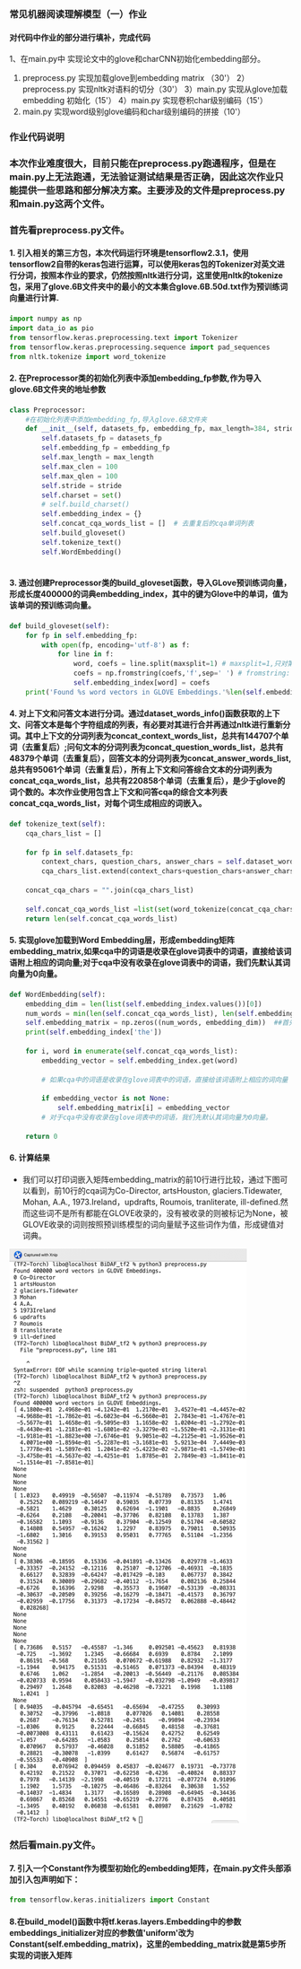 ### 常见机器阅读理解模型（一）作业
#### 对代码中作业的部分进行填补，完成代码
1、在main.py中 实现论文中的glove和charCNN初始化embedding部分。
1) preprocess.py 实现加载glove到embedding matrix  （30'）
2）preprocess.py 实现nltk对语料的切分（30'）
3）main.py 实现从glove加载embedding 初始化（15'）
4）main.py 实现卷积char级别编码（15'）
5) main.py 实现word级别glove编码和char级别编码的拼接（10'）

### 作业代码说明
### 本次作业难度很大，目前只能在preprocess.py跑通程序，但是在main.py上无法跑通，无法验证测试结果是否正确，因此这次作业只能提供一些思路和部分解决方案。主要涉及的文件是preprocess.py和main.py这两个文件。
### 首先看preprocess.py文件。
#### 1. 引入相关的第三方包，本次代码运行环境是tensorflow2.3.1，使用tensorflow2自带的keras包进行运算，可以使用keras包的Tokenizer对英文进行分词，按照本作业的要求，仍然按照nltk进行分词，这里使用nltk的tokenize包，采用了glove.6B文件夹中的最小的文本集合glove.6B.50d.txt作为预训练词向量进行计算.

```python
import numpy as np
import data_io as pio
from tensorflow.keras.preprocessing.text import Tokenizer 
from tensorflow.keras.preprocessing.sequence import pad_sequences
from nltk.tokenize import word_tokenize
```

#### 2. 在Preprocessor类的初始化列表中添加embedding_fp参数,作为导入glove.6B文件夹的地址参数

```python
class Preprocessor:
    #在初始化列表中添加embedding_fp,导入glove.6B文件夹
    def __init__(self, datasets_fp, embedding_fp, max_length=384, stride=128):
        self.datasets_fp = datasets_fp
        self.embedding_fp = embedding_fp
        self.max_length = max_length
        self.max_clen = 100
        self.max_qlen = 100
        self.stride = stride
        self.charset = set()
        # self.build_charset()
        self.embedding_index = {}
        self.concat_cqa_words_list = []  # 去重复后的cqa单词列表
        self.build_gloveset()
        self.tokenize_text()
        self.WordEmbedding()
    
```

#### 3. 通过创建Preprocessor类的build_gloveset函数，导入GLove预训练词向量，形成长度400000的词典embedding_index，其中的键为Glove中的单词，值为该单词的预训练词向量。

```python
def build_gloveset(self):
    for fp in self.embedding_fp:
        with open(fp, encoding='utf-8') as f:
            for line in f:
                word, coefs = line.split(maxsplit=1) # maxsplit=1,只对第一个出现的空格进行分割
                coefs = np.fromstring(coefs,'f',sep=' ') # fromstring: 将字符串按照分隔符解码成矩阵
                self.embedding_index[word] = coefs 
    print('Found %s word vectors in GLOVE Embeddings.'%len(self.embedding_index))    
```

#### 4. 对上下文和问答文本进行分词。通过dataset_words_info()函数获取的上下文、问答文本是每个字符组成的列表，有必要对其进行合并再通过nltk进行重新分词。其中上下文的分词列表为concat_context_words_list，总共有144707个单词（去重复后）;问句文本的分词列表为concat_question_words_list，总共有48379个单词（去重复后），回答文本的分词列表为concat_answer_words_list, 总共有95061个单词（去重复后），所有上下文和问答综合文本的分词列表为concat_cqa_words_list，总共有220858个单词（去重复后），是少于glove的词个数的。本次作业使用包含上下文和问答cqa的综合文本列表concat_cqa_words_list，对每个词生成相应的词嵌入。
```python
def tokenize_text(self):
    cqa_chars_list = []
    
    for fp in self.datasets_fp:
        context_chars, question_chars, answer_chars = self.dataset_words_info(fp)
        cqa_chars_list.extend(context_chars+question_chars+answer_chars)
    
    concat_cqa_chars = "".join(cqa_chars_list)

    self.concat_cqa_words_list =list(set(word_tokenize(concat_cqa_chars))) 
    return len(self.concat_cqa_words_list)
```

#### 5. 实现glove加载到Word Embedding层，形成embedding矩阵embedding_matrix,如果cqa中的词语是收录在glove词表中的词语，直接给该词语附上相应的词向量;对于cqa中没有收录在glove词表中的词语，我们先默认其词向量为0向量。

```python
def WordEmbedding(self):
    embedding_dim = len(list(self.embedding_index.values())[0])
    num_words = min(len(self.concat_cqa_words_list), len(self.embedding_index))
    self.embedding_matrix = np.zeros((num_words, embedding_dim))  ##首先用0初始化嵌入矩阵
    print(self.embedding_index['the'])

    for i, word in enumerate(self.concat_cqa_words_list):
        embedding_vector = self.embedding_index.get(word)
        
        # 如果cqa中的词语是收录在glove词表中的词语，直接给该词语附上相应的词向量
            
        if embedding_vector is not None:
            self.embedding_matrix[i] = embedding_vector
        # 对于cqa中没有收录在glove词表中的词语，我们先默认其词向量为0向量。

    return 0
```

#### 6. 计算结果
- 我们可以打印词嵌入矩阵embedding_matrix的前10行进行比较，通过下图可以看到，前10行的cqa词为Co-Director, artsHouston, glaciers.Tidewater, Mohan, A.A., 1973.Ireland，updrafts, Roumois, tranliterate, ill-defined.然而这些词不是所有都能在GLOVE收录的，没有被收录的则被标记为None，被GLOVE收录的词则按照预训练模型的词向量赋予这些词作为值，形成键值对词典。


![comparison-glove-squad.png](./comparison-glove-squad.png)


### 然后看main.py文件。

#### 7. 引入一个Constant作为模型初始化的embedding矩阵，在main.py文件头部添加引入包声明如下：

```python
from tensorflow.keras.initializers import Constant
```

#### 8.在build_model()函数中将tf.keras.layers.Embedding中的参数embeddings_initializer对应的参数值'uniform'改为Constant(self.embedding_matrix)，这里的embedding_matrix就是第5步所实现的词嵌入矩阵